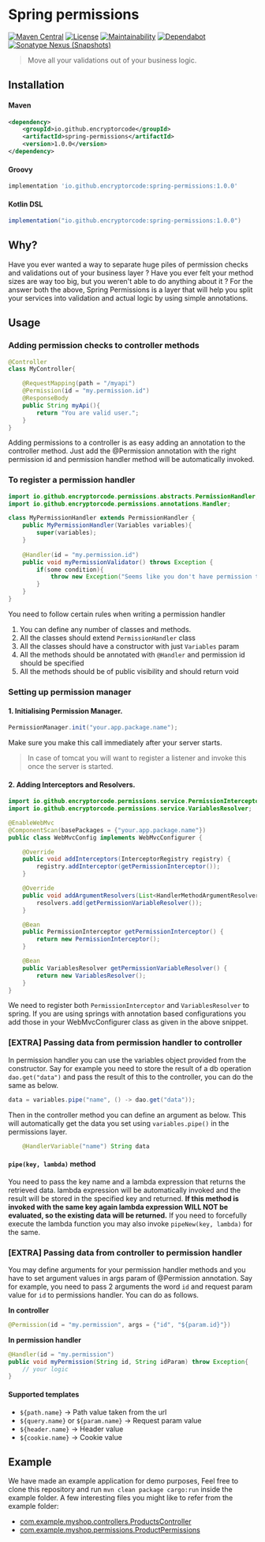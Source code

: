 # Spring permissions
[![Maven Central](https://img.shields.io/maven-central/v/io.github.encryptorcode/spring-permissions.svg?label=Maven%20Central)](https://search.maven.org/search?q=g:%22io.github.encryptorcode%22%20AND%20a:%22spring-permissions%22)
[![License](https://img.shields.io/github/license/encryptorcode/spring-permissions)](https://github.com/encryptorcode/spring-permissions/blob/master/LICENSE)
[![Maintainability](https://api.codeclimate.com/v1/badges/f9cc1dc193117fd7f834/maintainability)](https://codeclimate.com/github/encryptorcode/spring-permissions/maintainability)
[![Dependabot](https://badgen.net/dependabot/encryptorcode/spring-permissions/277316022?icon=dependabot)](https://github.com/encryptorcode/spring-permissions)
[![Sonatype Nexus (Snapshots)](https://img.shields.io/nexus/s/io.github.encryptorcode/spring-permissions?server=https%3A%2F%2Foss.sonatype.org)](https://oss.sonatype.org/content/repositories/snapshots/io/github/encryptorcode/spring-permissions/)

> Move all your validations out of your business logic.

## Installation
#### Maven
```xml
<dependency>
    <groupId>io.github.encryptorcode</groupId>
    <artifactId>spring-permissions</artifactId>
    <version>1.0.0</version>
</dependency>
```
#### Groovy
```groovy
implementation 'io.github.encryptorcode:spring-permissions:1.0.0'
```

#### Kotlin DSL
```groovy
implementation("io.github.encryptorcode:spring-permissions:1.0.0")
```

## Why?
Have you ever wanted a way to separate huge piles of permission checks and validations out of your business layer ?
Have you ever felt your method sizes are way too big, but you weren't able to do anything about it ?
For the answer both the above, Spring Permissions is a layer that will help you split your services into validation and actual logic by using simple annotations.

## Usage
### Adding permission checks to controller methods
```java
@Controller
class MyController{

    @RequestMapping(path = "/myapi")
    @Permission(id = "my.permission.id")
    @ResponseBody
    public String myApi(){
        return "You are valid user.";
    }
}
```

Adding permissions to a controller is as easy adding an annotation to the controller method. 
Just add the @Permission annotation with the right permission id and permission handler method will be automatically invoked. 

### To register a permission handler
```java
import io.github.encryptorcode.permissions.abstracts.PermissionHandler;
import io.github.encryptorcode.permissions.annotations.Handler;

class MyPermissionHandler extends PermissionHandler {
    public MyPermissionHandler(Variables variables){
        super(variables);
    }
    
    @Handler(id = "my.permission.id")
    public void myPermissionValidator() throws Exception {
        if(some condition){
            throw new Exception("Seems like you don't have permission to perform this operation");
        }
    }
}
```

You need to follow certain rules when writing a permission handler
1. You can define any number of classes and methods.
2. All the classes should extend `PermissionHandler` class
3. All the classes should have a constructor with just `Variables` param
4. All the methods should be annotated with `@Handler` and permission id should be specified
5. All the methods should be of public visibility and should return void

### Setting up permission manager
#### 1. Initialising Permission Manager.
```java
PermissionManager.init("your.app.package.name");
```
Make sure you make this call immediately after your server starts. 
> In case of tomcat you will want to register a listener and invoke this once the server is started.

#### 2. Adding Interceptors and Resolvers.
```java
import io.github.encryptorcode.permissions.service.PermissionInterceptor;
import io.github.encryptorcode.permissions.service.VariablesResolver;

@EnableWebMvc
@ComponentScan(basePackages = {"your.app.package.name"})
public class WebMvcConfig implements WebMvcConfigurer {

    @Override
    public void addInterceptors(InterceptorRegistry registry) {
        registry.addInterceptor(getPermissionInterceptor());
    }

    @Override
    public void addArgumentResolvers(List<HandlerMethodArgumentResolver> resolvers) {
        resolvers.add(getPermissionVariableResolver());
    }

    @Bean
    public PermissionInterceptor getPermissionInterceptor() {
        return new PermissionInterceptor();
    }

    @Bean
    public VariablesResolver getPermissionVariableResolver() {
        return new VariablesResolver();
    }
}
```

We need to register both `PermissionInterceptor` and `VariablesResolver` to spring. 
If you are using springs with annotation based configurations you add those in your WebMvcConfigurer class as given in the above snippet.

### [EXTRA] Passing data from permission handler to controller
In permission handler you can use the variables object provided from the constructor. 
Say for example you need to store the result of a db operation `dao.get("data")` and pass the result of this to the controller, you can do the same as below. 
```java
data = variables.pipe("name", () -> dao.get("data"));
```

Then in the controller method you can define an argument as below. This will automatically get the data you set using `variables.pipe()` in the permissions layer. 
```java
    @HandlerVariable("name") String data
```

#### `pipe(key, lambda)` method
You need to pass the key name and a lambda expression that returns the retrieved data.
lambda expression will be automatically invoked and the result will be stored in the specified key and returned.
**If this method is invoked with the same key again lambda expression WILL NOT be evaluated, so the existing data will be returned.**
If you need to forcefully execute the lambda function you may also invoke `pipeNew(key, lambda)` for the same.

### [EXTRA] Passing data from controller to permission handler
You may define arguments for your permission handler methods and you have to set argument values in args param of @Permission annotation.
Say for example, you need to pass 2 arguments the word `id` and request param value for `id` to permissions handler. You can do as follows.

**In controller**
```java
@Permission(id = "my.permission", args = {"id", "${param.id}"})
```

**In permission handler**
```java
@Handler(id = "my.permission")
public void myPermission(String id, String idParam) throw Exception{
    // your logic
}
```

#### Supported templates
* `${path.name}` → Path value taken from the url
* `${query.name}` or `${param.name}` → Request param value
* `${header.name}` → Header value
* `${cookie.name}` → Cookie value

## Example
We have made an example application for demo purposes, Feel free to clone this repository and run `mvn clean package cargo:run` inside the example folder.
A few interesting files you might like to refer from the example folder:
* [com.example.myshop.controllers.ProductsController](./example/src/main/java/com/example/myshop/controllers/ProductsController.java)
* [com.example.myshop.permissions.ProductPermissions](./example/src/main/java/com/example/myshop/permissions/ProductPermissions.java)